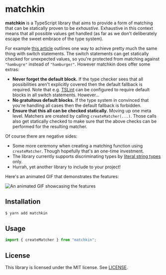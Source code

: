 # matchkin

**matchkin** is a TypeScript library that aims to provide a form of matching that can be statically proven to be *exhaustive*. Exhaustive in this context means that all possible values get handled (as far as we don't deliberately escape the sweet embrace of the type system).

For example [this article](http://ideasintosoftware.com/exhaustive-switch-in-typescript/) outlines one way to achieve pretty much the same thing with switch statements. The switch statements can get statically checked for unexpected values, so you're protected from matching against `"hambugre"` instead of `"hamburger"`. However matchkin does offer some extras:

 * **Never forget the default block.** If the type checker sees that all possibilities aren't explicitly covered then the default fallback is required. Note that e.g. [TSLint](https://palantir.github.io/tslint/) can be configured to require default blocks in all switch statements. However...
 * **No gratuitous default blocks.** If the type system in convinced that you're handling all cases then the default fallback is forbidden.
 * **Ensure that this all can be checked statically.** Moving up one meta level. Matchers are created by calling `createMatcher(...)`. Those calls also get statically checked to make sure that the above checks can be performed for the resulting matcher.

Of course there are negative sides:

 * Some more ceremony when creating a matching function using `createMatcher`. Though hopefully that's an one-time investment.
 * The library currently supports discriminating types by [literal string types](https://www.typescriptlang.org/docs/handbook/advanced-types.html#discriminated-unions) only.
 * Hurrah, yet another library to include to your project!

Here's an animated GIF that demonstrates the features:

![An animated GIF showcasing the features](https://user-images.githubusercontent.com/19776768/47261592-06189200-d4db-11e8-8c7d-b4c8d7efbe3e.gif)

## Installation

```sh
$ yarn add matchkin
```

## Usage

```ts
import { createMatcher } from "matchkin";
```

## License

This library is licensed under the MIT license. See [LICENSE](./LICENSE).
